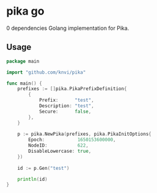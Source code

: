 # pika go

0 dependencies Golang implementation for Pika.

## Usage

```go
package main

import "github.com/knvi/pika"

func main() {
	prefixes := []pika.PikaPrefixDefinition{
		{
			Prefix:      "test",
			Description: "test",
			Secure:      false,
		},
	}
	
	p := pika.NewPika(prefixes, pika.PikaInitOptions{
		Epoch:            1650153600000,
		NodeID:           622,
		DisableLowercase: true,
	})
	
	id := p.Gen("test")

	println(id)
}
```
